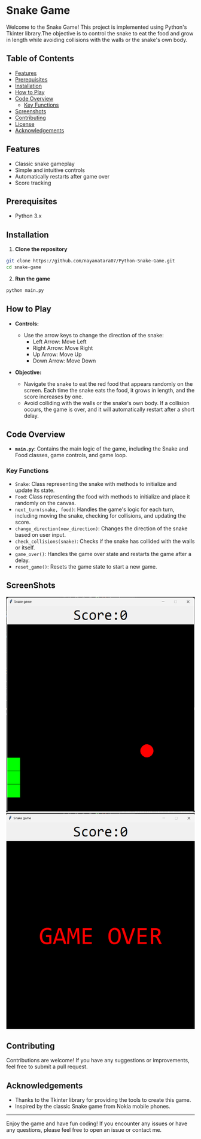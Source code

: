 # Snake Game

Welcome to the Snake Game! This project is implemented using Python's Tkinter library.The objective is to control the snake to eat the food and grow in length while avoiding collisions with the walls or the snake's own body.

## Table of Contents

- [Features](#features)
- [Prerequisites](#prerequisites)
- [Installation](#installation)
- [How to Play](#how-to-play)
- [Code Overview](#code-overview)
  - [Key Functions](#key-functions)
- [Screenshots](#screenshots)
- [Contributing](#contributing)
- [License](#license)
- [Acknowledgements](#acknowledgements)

## Features

- Classic snake gameplay
- Simple and intuitive controls
- Automatically restarts after game over
- Score tracking

## Prerequisites

- Python 3.x

## Installation

1. **Clone the repository**

```sh
git clone https://github.com/nayanatara07/Python-Snake-Game.git
cd snake-game
```

2. **Run the game**

```sh
python main.py
```

## How to Play

- **Controls:**
  - Use the arrow keys to change the direction of the snake:
    - Left Arrow: Move Left
    - Right Arrow: Move Right
    - Up Arrow: Move Up
    - Down Arrow: Move Down

- **Objective:**
  - Navigate the snake to eat the red food that appears randomly on the screen. Each time the snake eats the food, it grows in length, and the score increases by one.
  - Avoid colliding with the walls or the snake's own body. If a collision occurs, the game is over, and it will automatically restart after a short delay.

## Code Overview

- **`main.py`**: Contains the main logic of the game, including the Snake and Food classes, game controls, and game loop.

### Key Functions

- `Snake`: Class representing the snake with methods to initialize and update its state.
- `Food`: Class representing the food with methods to initialize and place it randomly on the canvas.
- `next_turn(snake, food)`: Handles the game's logic for each turn, including moving the snake, checking for collisions, and updating the score.
- `change_direction(new_direction)`: Changes the direction of the snake based on user input.
- `check_collisions(snake)`: Checks if the snake has collided with the walls or itself.
- `game_over()`: Handles the game over state and restarts the game after a delay.
- `reset_game()`: Resets the game state to start a new game.


## ScreenShots

![Start Game](image.png)
![Game Over](image-1.png)

## Contributing

Contributions are welcome! If you have any suggestions or improvements, feel free to submit a pull request.

## Acknowledgements

- Thanks to the Tkinter library for providing the tools to create this game.
- Inspired by the classic Snake game from Nokia mobile phones.

---

Enjoy the game and have fun coding! If you encounter any issues or have any questions, please feel free to open an issue or contact me.



